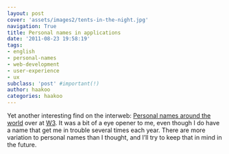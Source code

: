 ```yaml
---
layout: post
cover: 'assets/images2/tents-in-the-night.jpg'
navigation: True
title: Personal names in applications
date: '2011-08-23 19:58:19'
tags:
- english
- personal-names
- web-development
- user-experience
- ux
subclass: 'post' #important(!)
author: haakoo
categories: haakoo
---
```



Yet another interesting find on the interweb: [Personal names around the world](http://lostechies.com/derekgreer/2011/07/19/effective-tests-avoiding-context-obscurity/) over at [W3](http://www.w3.org/). It was a bit of a eye opener to me, even though I do have a name that get me in trouble several times each year. There are more variation to personal names than I thought, and I’ll try to keep that in mind in the future.
